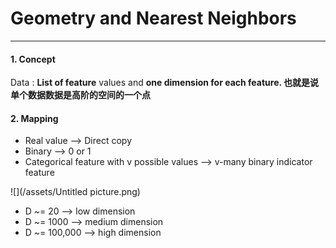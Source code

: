 # Geometry and Nearest Neighbors

---

#### 1. Concept

Data : **List of feature** values and **one dimension for each feature. 也就是说单个数据数据是高阶的空间的一个点**

#### 2. Mapping

* Real value --&gt; Direct copy
* Binary --&gt; 0 or 1
* Categorical feature with v possible values --&gt; v-many binary indicator feature

![](/assets/Untitled picture.png)



* D ~= 20 --&gt; low dimension
* D ~= 1000 --&gt; medium dimension
* D ~= 100,000 --&gt; high dimension



